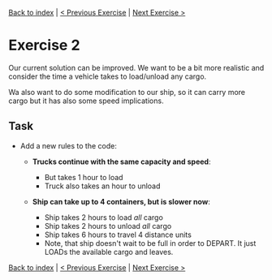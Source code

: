 [Back to index](../README.md) | [< Previous Exercise](transport-tycoon-1.md) | [Next Exercise >](transport-tycoon-3.md)

# Exercise 2

Our current solution can be improved. We want to be a bit more realistic and consider the time a vehicle takes to
load/unload any cargo. 

Wa also want to do some modification to our ship, so it can carry more cargo but it has also some speed implications.

## Task

- Add a new rules to the code:

  
  - **Trucks continue with the same capacity and speed**:
    - But takes 1 hour to load
    - Truck also takes an hour to unload


  - **Ship can take up to 4 containers, but is slower now**:
    - Ship takes 2 hours to load *all* cargo
    - Ship takes 2 hours to unload *all* cargo
    - Ship takes 6 hours to travel 4 distance units
    - Note, that ship doesn't wait to be full in order to DEPART. It just LOADs the available cargo and leaves.

[Back to index](../README.md) | [< Previous Exercise](transport-tycoon-1.md) | [Next Exercise >](transport-tycoon-3.md)